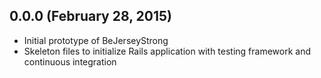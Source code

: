 ## 0.0.0 (February 28, 2015)

- Initial prototype of BeJerseyStrong
- Skeleton files to initialize Rails application with testing framework and continuous integration
